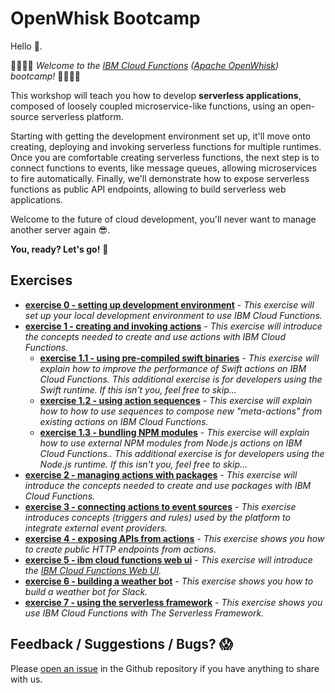 # OpenWhisk Bootcamp

Hello 👋.

👩‍💻👨‍💻 *Welcome to the [IBM Cloud Functions](https://console.bluemix.net/openwhisk/) ([Apache OpenWhisk](http://openwhisk.incubator.apache.org/)) bootcamp!* 👩‍💻👨‍💻

This workshop will teach you how to develop **serverless applications**, composed of loosely coupled microservice-like functions, using an open-source serverless platform.

Starting with getting the development environment set up, it'll move onto creating, deploying and invoking serverless functions for multiple runtimes. Once you are comfortable creating serverless functions, the next step is to connect functions to events, like message queues, allowing microservices to fire automatically. Finally, we'll demonstrate how to expose serverless functions as public API endpoints, allowing to build serverless web applications. 

Welcome to the future of cloud development, you'll never want to manage another server again 😎.

**You, ready? Let's go!** 🚗

## Exercises

- [**exercise 0 - setting up development environment**](ex0%20-%20setting%20up%20development%20environment/README.md) - *This exercise will set up your local development environment to use IBM Cloud Functions.*
- [**exercise 1 -  creating and invoking actions**](ex1%20-%20creating%20and%20invoking%20actions/README.md) - *This exercise will introduce the concepts needed to create and use actions with IBM Cloud Functions.*
  - [**exercise 1.1 - using pre-compiled swift binaries**](ex1.1%20-%20using%20pre-compiled%20swift%20binaries) - *This exercise will explain how to improve the performance of Swift actions on IBM Cloud Functions. This additional exercise is for developers using the Swift runtime. If this isn't you, feel free to skip…*
  - [**exercise 1.2 - using action sequences**](ex1.2%20-%20using%20action%20sequences) - *This exercise will explain how to how to use sequences to compose new "meta-actions" from existing actions on IBM Cloud Functions.*
  - [**exercise 1.3 - bundling NPM modules**](ex1.3%20-%20bundling%20NPM%20modules) - *This exercise will explain how to use external NPM modules from Node.js actions on IBM Cloud Functions.. This additional exercise is for developers using the Node.js runtime. If this isn't you, feel free to skip…*
- **[exercise 2 - managing actions with packages](ex2%20-%20managing%20actions%20with%20packages)** - *This exercise will introduce the concepts needed to create and use packages with IBM Cloud Functions.*
- **[exercise 3 - connecting actions to event sources](ex3%20-%20connecting%20actions%20to%20event%20sources/)** - *This exercise introduces concepts (triggers and rules) used by the platform to integrate external event providers.*
- **[exercise 4 - exposing APIs from actions](ex4%20-%20exposing%20APIs%20from%20actions)** - *This exercise shows you how to create public HTTP endpoints from actions.* 
- [**exercise 5 - ibm cloud functions web ui**](ex5%20-%20ibm%20cloud%20functions%20web%20ui) - *This exercise will introduce the [IBM Cloud Functions Web UI](https://console.bluemix.net/openwhisk/).* 
- [**exercise 6 - building a weather bot**](ex6%20-%20building%20a%20weather%20bot) - *This exercise shows you how to build a weather bot for Slack.*
- [**exercise 7 - using the serverless framework**](ex7%20-%20using%20the%20serverless%20framework) - *This exercise shows you use IBM Cloud Functions with The Serverless Framework.* 

## Feedback / Suggestions / Bugs? 😱

Please [open an issue](https://github.com/IBM-Cloud/openwhisk-workshops/issues) in the Github repository if you have anything to share with us.
